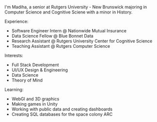 I'm Madiha, a senior at Rutgers University - New Brunswick majoring in Computer Science and Cognitive Sciene with a minor in History.

Experience:
* Software Engineer Intern @ Nationwide Mutual Insurance
* Data Science Fellow @ Blue Bonnet Data
* Research Assistant @ Rutgers University Center for Cognitive Science
* Teaching Assistant @ Rutgers Computer Science

Interests:
* Full Stack Development
* UI/UX Design & Engineering
* Data Science
* Theory of Mind

Learning:
* WebGl and 3D graphics
* Making games in Unity
* Working with public data and creating dashboards
* Creating SQL databases for the space colony ARC
<!---
madihabdul/madihabdul is a ✨ special ✨ repository because its `README.md` (this file) appears on your GitHub profile.
You can click the Preview link to take a look at your changes.
--->
